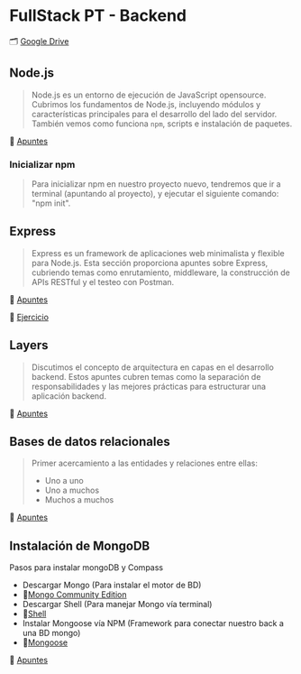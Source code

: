 # FullStack PT - Backend

🗂️ [Google Drive](https://drive.google.com/drive/folders/1xrZoi9MbpsL8G0MltPox4FMq_6ViyFFa?usp=drive_link)


## Node.js
> Node.js es un entorno de ejecución de JavaScript opensource. Cubrimos los fundamentos de Node.js, incluyendo módulos y características principales para el desarrollo del lado del servidor. También vemos como funciona `npm`, scripts e instalación de paquetes.


🔗 [Apuntes](https://docs.google.com/presentation/d/1pdSwfJmhVPX9zqTBPom_kL_VyHi7PD-F/edit?usp=drive_link&ouid=100284452569538667608&rtpof=true&sd=true)

### Inicializar npm
> Para inicializar npm en nuestro proyecto nuevo, tendremos que ir a terminal (apuntando al proyecto), y ejecutar el siguiente comando: "npm init".


## Express
> Express es un framework de aplicaciones web minimalista y flexible para Node.js. Esta sección proporciona apuntes sobre Express, cubriendo temas como enrutamiento, middleware, la construcción de APIs RESTful y el testeo con Postman.

🔗 [Apuntes](https://docs.google.com/presentation/d/1qnEyHCcyvzQguBf2MkjwrXIkwjnld6Gp/edit?usp=drive_link&ouid=100284452569538667608&rtpof=true&sd=true)

🔗 [Ejercicio](https://docs.google.com/document/d/1b1PlexXbShVF2rPJZ5Yx7y5JMQLuVk2kolCt-8fjl0s/edit?usp=sharing)

## Layers
> Discutimos el concepto de arquitectura en capas en el desarrollo backend. Estos apuntes cubren temas como la separación de responsabilidades y las mejores prácticas para estructurar una aplicación backend.

🔗 [Apuntes](https://docs.google.com/presentation/d/1SLghC8mjqmqWGByulgqOp2JAJLtYpfCD/edit?usp=sharing&ouid=100284452569538667608&rtpof=true&sd=true)

## Bases de datos relacionales
> Primer acercamiento a las entidades y relaciones entre ellas:
> - Uno a uno
> - Uno a muchos
> - Muchos a muchos

🔗 [Apuntes](https://docs.google.com/presentation/d/1pTOIZTHOE03-D3Q8TutwWRUvX87OG0yc/edit#slide=id.p1)

## Instalación de MongoDB
 Pasos para instalar mongoDB y Compass
 - Descargar Mongo (Para instalar el motor de BD)
  - 🔗[Mongo Community Edition](https://www.mongodb.com/try/download/community)
 - Descargar Shell (Para manejar Mongo vía terminal)
  - 🔗[Shell](https://www.mongodb.com/try/download/shell)
 - Instalar Mongoose vía NPM (Framework para conectar nuestro back a una BD mongo)
  - 🔗[Mongoose](https://www.npmjs.com/package/mongoose)

🔗 [Apuntes](https://docs.google.com/presentation/d/1pTOIZTHOE03-D3Q8TutwWRUvX87OG0yc/edit#slide=id.p1)

